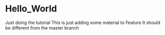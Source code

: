 # Hello_World
Just doing the tutorial
This is just adding some material to Feature
It should be different from the master branch


